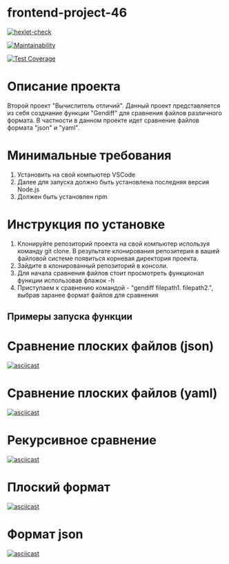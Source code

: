# frontend-project-46
[![hexlet-check](https://github.com/Vlad-disc/frontend-project-46/actions/workflows/hexlet-check.yml/badge.svg)](https://github.com/Vlad-disc/frontend-project-46/actions/workflows/hexlet-check.yml)

[![Maintainability](https://api.codeclimate.com/v1/badges/aa17a876d194b2d0ab4e/maintainability)](https://codeclimate.com/github/Vlad-disc/frontend-project-46/maintainability)

[![Test Coverage](https://api.codeclimate.com/v1/badges/aa17a876d194b2d0ab4e/test_coverage)](https://codeclimate.com/github/Vlad-disc/frontend-project-46/test_coverage)


# Описание проекта

Второй проект "Вычислитель отличий". Данный проект представляется из себя созднание функции "Gendiff" для сравнения файлов различного формата. В частности в данном проекте идет сравнение файлов формата "json" и "yaml".

# Минимальные требования

1. Установить на свой компьютер VSCode
2. Далее для запуска должно быть установлена последняя версия Node.js
3. Должен быть установлен npm

# Инструкция по установке

1. Клонируйте репозиторий проекта на свой компьютер используя команду git clone. В результате клонирования репозитерия в вашей файловой системе появиться корневая директория проекта.
2. Зайдите в клонированный репозиторий в консоли.
3. Для начала сравнения файлов стоит просмотреть функционал функции использовав флажок -h
4. Приступаем к сравнению командой - "gendiff filepath1. filepath2.", выбрав заранее формат файлов для сравнения

## Примеры запуска функции

# Сравнение плоских файлов (json)
[![asciicast](https://asciinema.org/a/672810.svg)](https://asciinema.org/a/672810)


# Сравнение плоских файлов (yaml)
[![asciicast](https://asciinema.org/a/GMCVE9w0EkaQzSsXuriNZjIyL.svg)](https://asciinema.org/a/GMCVE9w0EkaQzSsXuriNZjIyL)


# Рекурсивное сравнение
[![asciicast](https://asciinema.org/a/C3WFPSiCcWJ3pXiq4BLHdNvta.svg)](https://asciinema.org/a/C3WFPSiCcWJ3pXiq4BLHdNvta)

# Плоский формат
[![asciicast](https://asciinema.org/a/qGVYPjCvhN8VVr4XhNtw88YoA.svg)](https://asciinema.org/a/qGVYPjCvhN8VVr4XhNtw88YoA)

# Формат json

[![asciicast](https://asciinema.org/a/TVW2tVBk2alE88Eg546k7cSlw.svg)](https://asciinema.org/a/TVW2tVBk2alE88Eg546k7cSlw)
